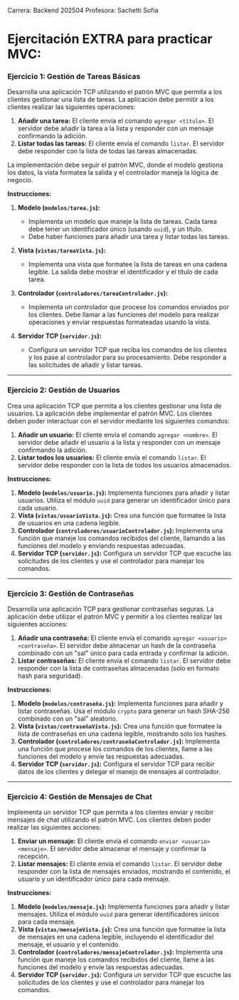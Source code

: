 Carrera: Backend 202504
Profesora: Sachetti Sofia

# Ejercitación EXTRA para practicar MVC:

### Ejercicio 1: Gestión de Tareas Básicas
Desarrolla una aplicación TCP utilizando el patrón MVC que permita a los clientes gestionar una lista de tareas. La aplicación debe permitir a los clientes realizar las siguientes operaciones:

1.  **Añadir una tarea:** El cliente envía el comando `agregar <título>`. El servidor debe añadir la tarea a la lista y responder con un mensaje confirmando la adición.
2.  **Listar todas las tareas:** El cliente envía el comando `listar`. El servidor debe responder con la lista de todas las tareas almacenadas.

La implementación debe seguir el patrón MVC, donde el modelo gestiona los datos, la vista formatea la salida y el controlador maneja la lógica de negocio.

**Instrucciones:**

1.  **Modelo (`modelos/tarea.js`):**
    *   Implementa un modelo que maneje la lista de tareas. Cada tarea debe tener un identificador único (usando `uuid`), y un título.
    *   Debe haber funciones para añadir una tarea y listar todas las tareas.

2.  **Vista (`vistas/tareaVista.js`):**
    *   Implementa una vista que formatee la lista de tareas en una cadena legible. La salida debe mostrar el identificador y el título de cada tarea.

3.  **Controlador (`controladores/tareaControlador.js`):**
    *   Implementa un controlador que procese los comandos enviados por los clientes. Debe llamar a las funciones del modelo para realizar operaciones y enviar respuestas formateadas usando la vista.

4.  **Servidor TCP (`servidor.js`):**
    *   Configura un servidor TCP que reciba los comandos de los clientes y los pase al controlador para su procesamiento. Debe responder a las solicitudes de añadir y listar tareas.

---

### Ejercicio 2: Gestión de Usuarios
Crea una aplicación TCP que permita a los clientes gestionar una lista de usuarios. La aplicación debe implementar el patrón MVC. Los clientes deben poder interactuar con el servidor mediante los siguientes comandos:

1.  **Añadir un usuario:** El cliente envía el comando `agregar <nombre>`. El servidor debe añadir el usuario a la lista y responder con un mensaje confirmando la adición.
2.  **Listar todos los usuarios:** El cliente envía el comando `listar`. El servidor debe responder con la lista de todos los usuarios almacenados.

**Instrucciones:**

1.  **Modelo (`modelos/usuario.js`):** Implementa funciones para añadir y listar usuarios. Utiliza el módulo `uuid` para generar un identificador único para cada usuario.
2.  **Vista (`vistas/usuarioVista.js`):** Crea una función que formatee la lista de usuarios en una cadena legible.
3.  **Controlador (`controladores/usuarioControlador.js`):** Implementa una función que maneje los comandos recibidos del cliente, llamando a las funciones del modelo y enviando respuestas adecuadas.
4.  **Servidor TCP (`servidor.js`):** Configura un servidor TCP que escuche las solicitudes de los clientes y use el controlador para manejar los comandos.

---

### Ejercicio 3: Gestión de Contraseñas
Desarrolla una aplicación TCP para gestionar contraseñas seguras. La aplicación debe utilizar el patrón MVC y permitir a los clientes realizar las siguientes acciones:

1.  **Añadir una contraseña:** El cliente envía el comando `agregar <usuario> <contraseña>`. El servidor debe almacenar un hash de la contraseña combinado con un "sal" único para cada entrada y confirmar la adición.
2.  **Listar contraseñas:** El cliente envía el comando `listar`. El servidor debe responder con la lista de contraseñas almacenadas (solo en formato hash para seguridad).

**Instrucciones:**

1.  **Modelo (`modelos/contraseña.js`):** Implementa funciones para añadir y listar contraseñas. Usa el módulo `crypto` para generar un hash SHA-256 combinado con un "sal" aleatorio.
2.  **Vista (`vistas/contraseñaVista.js`):** Crea una función que formatee la lista de contraseñas en una cadena legible, mostrando solo los hashes.
3.  **Controlador (`controladores/contraseñaControlador.js`):** Implementa una función que procese los comandos de los clientes, llame a las funciones del modelo y envíe las respuestas adecuadas.
4.  **Servidor TCP (`servidor.js`):** Configura el servidor TCP para recibir datos de los clientes y delegar el manejo de mensajes al controlador.

---

### Ejercicio 4: Gestión de Mensajes de Chat
Implementa un servidor TCP que permita a los clientes enviar y recibir mensajes de chat utilizando el patrón MVC. Los clientes deben poder realizar las siguientes acciones:

1.  **Enviar un mensaje:** El cliente envía el comando `enviar <usuario> <mensaje>`. El servidor debe almacenar el mensaje y confirmar la recepción.
2.  **Listar mensajes:** El cliente envía el comando `listar`. El servidor debe responder con la lista de mensajes enviados, mostrando el contenido, el usuario y un identificador único para cada mensaje.

**Instrucciones:**

1.  **Modelo (`modelos/mensaje.js`):** Implementa funciones para añadir y listar mensajes. Utiliza el módulo `uuid` para generar identificadores únicos para cada mensaje.
2.  **Vista (`vistas/mensajeVista.js`):** Crea una función que formatee la lista de mensajes en una cadena legible, incluyendo el identificador del mensaje, el usuario y el contenido.
3.  **Controlador (`controladores/mensajeControlador.js`):** Implementa una función que maneje los comandos recibidos del cliente, llame a las funciones del modelo y envíe las respuestas adecuadas.
4.  **Servidor TCP (`servidor.js`):** Configura un servidor TCP que escuche las solicitudes de los clientes y use el controlador para manejar los comandos.